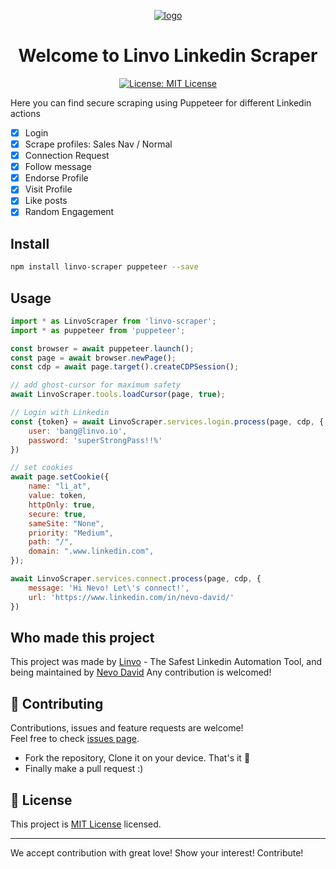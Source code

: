<p align="center">
  <a href="https://linvo.io">
    <img  alt="logo" src="https://linvo.io/wp-content/uploads/2022/10/linvo-top.png">
  </a>
</p>
<h1 align="center">Welcome to Linvo Linkedin Scraper</h1>
<p align="center">
  <a href="https://opensource.org/licenses/MIT" target="_blank">
    <img alt="License: MIT License" src="https://img.shields.io/badge/License-MIT License-yellow.svg" />
  </a>
</p>

Here you can find secure scraping using Puppeteer for different Linkedin actions
- [x] Login
- [x] Scrape profiles: Sales Nav / Normal
- [x] Connection Request
- [x] Follow message
- [x] Endorse Profile
- [x] Visit Profile
- [x] Like posts
- [x] Random Engagement

## Install

```sh
npm install linvo-scraper puppeteer --save
```

## Usage

```javascript
import * as LinvoScraper from 'linvo-scraper';
import * as puppeteer from 'puppeteer';

const browser = await puppeteer.launch();
const page = await browser.newPage();
const cdp = await page.target().createCDPSession();

// add ghost-cursor for maximum safety
await LinvoScraper.tools.loadCursor(page, true);

// Login with Linkedin
const {token} = await LinvoScraper.services.login.process(page, cdp, {
    user: 'bang@linvo.io',
    password: 'superStrongPass!!%'
})

// set cookies
await page.setCookie({
    name: "li_at",
    value: token,
    httpOnly: true,
    secure: true,
    sameSite: "None",
    priority: "Medium",
    path: "/",
    domain: ".www.linkedin.com",
});

await LinvoScraper.services.connect.process(page, cdp, {
    message: 'Hi Nevo! Let\'s connect!',
    url: 'https://www.linkedin.com/in/nevo-david/'
})
```

## Who made this project

This project was made by [Linvo](https://linvo.io) - The Safest Linkedin Automation Tool, and being maintained by [Nevo David](https://github.com/nevo-david)
Any contribution is welcomed!

## 🤝 Contributing

Contributions, issues and feature requests are welcome!<br />Feel free to check [issues page](https://github.com/linvo-io/linvo-scraper/issues?q=is%3Aopen).
* Fork the repository, Clone it on your device. That's it 🎉
* Finally make a pull request :)

## 📝 License

This project is [MIT License](https://opensource.org/licenses/MIT) licensed.

***
We accept contribution with great love! Show your interest! Contribute!
